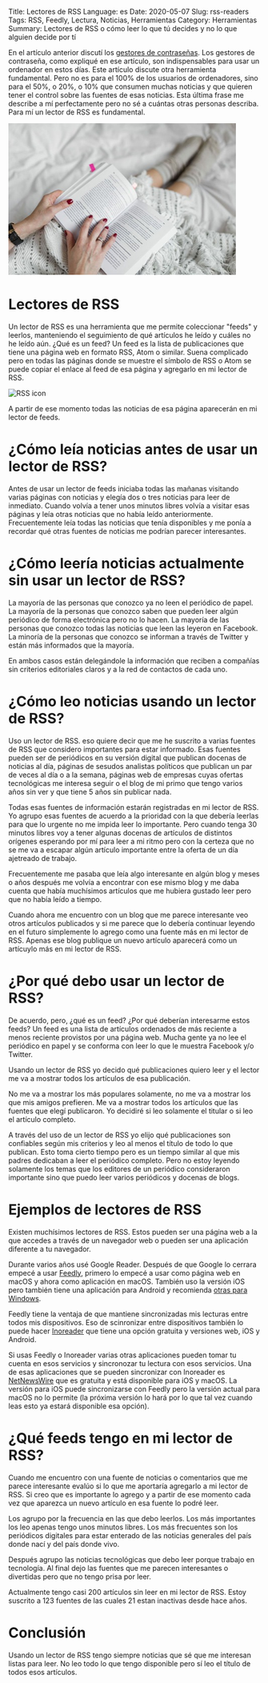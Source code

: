 Title: Lectores de RSS
Language: es
Date: 2020-05-07
Slug: rss-readers
Tags: RSS, Feedly, Lectura, Noticias, Herramientas
Category: Herramientas
Summary: Lectores de RSS o cómo leer lo que tú decides y no lo que alguien decide por tí

En el artículo anterior discutí los [gestores de contraseñas](password-managers). Los gestores de contraseña, como expliqué en ese artículo, son indispensables para usar un ordenador en estos días.
Este artículo discute otra herramienta fundamental. Pero no es para el 100% de los usuarios de ordenadores, sino para el 50%, o 20%, o 10% que consumen muchas noticias y que quieren tener el control sobre
las fuentes de esas noticias. Esta última frase me describe a mí perfectamente pero no sé a cuántas otras personas describa. Para mí un lector de RSS es fundamental.

<img src="images/woman-white-relax-time-455x303.jpg"
     alt="Trabajando desde casa" width="455" height="303" />

# Lectores de RSS

Un lector de RSS es una herramienta que me permite coleccionar "feeds" y leerlos, manteniendo el seguimiento de qué artículos he leído y cuáles no he leído aún. ¿Qué es un feed?
Un feed es la lista de publicaciones que tiene una página web en formato RSS, Atom o similar. Suena complicado pero en todas las páginas donde se muestre el símbolo de RSS o Atom
se puede copiar el enlace al feed de esa página y agregarlo en mi lector de RSS.

<img src="https://www.mozilla.org/media/img/trademarks/feed-icon-28x28.e077f1f611f0.png" alt="RSS icon" />

A partir de ese momento todas las noticias de esa página aparecerán en mi lector de feeds.

# ¿Cómo leía noticias antes de usar un lector de RSS?

Antes de usar un lector de feeds iniciaba todas las mañanas visitando varias páginas con noticias y elegía dos o tres noticias para leer de inmediato.
Cuando volvía a tener unos minutos libres volvía a visitar esas páginas y leía otras noticias que no había leído anteriormente.
Frecuentemente leía todas las noticias que tenía disponibles y me ponía a recordar qué otras fuentes de noticias me podrían parecer interesantes.

# ¿Cómo leería noticias actualmente sin usar un lector de RSS?

La mayoría de las personas que conozco ya no leen el periódico de papel. La mayoría de la personas que conozco saben que pueden leer algún periódico de forma electrónica pero no lo hacen.
La mayoría de las personas que conozco todas las noticias que leen las leyeron en Facebook. La minoría de la personas que conozco se informan a través de Twitter y están más informados que la mayoría.

En ambos casos están delegándole la información que reciben a compañías sin criterios editoriales claros y a la red de contactos de cada uno.

# ¿Cómo leo noticias usando un lector de RSS?

Uso un lector de RSS. eso quiere decir que me he suscrito a varias fuentes de RSS que considero importantes para estar informado.
Esas fuentes pueden ser de periódicos en su versión digital que publican docenas de noticias al día, páginas de sesudos analistas políticos que publican un par de veces al día o a la semana,
páginas web de empresas cuyas ofertas tecnológicas me interesa seguir o el blog de mi primo que tengo varios años sin ver y que tiene 5 años sin publicar nada.

Todas esas fuentes de información estarán registradas en mi lector de RSS. Yo agrupo esas fuentes de acuerdo a la prioridad con la que debería leerlas para que lo urgente no me impida leer lo importante.
Pero cuando tenga 30 minutos libres voy a tener algunas docenas de artículos de distintos orígenes esperando por mí para leer a mi ritmo
pero con la certeza que no se me va a escapar algún artículo importante entre la oferta de un día ajetreado de trabajo.

Frecuentemente me pasaba que leía algo interesante en algún blog y meses o años después me volvía a encontrar con ese mismo blog y
me daba cuenta que había muchísimos artículos que me hubiera gustado leer pero que no había leído a tiempo.

Cuando ahora me encuentro con un blog que me parece interesante veo otros artículos publicados y si me parece que lo debería continuar leyendo en el futuro simplemente lo agrego como una fuente más en mi lector de RSS.
Apenas ese blog publique un nuevo artículo aparecerá como un artícuylo más en mi lector de RSS.

# ¿Por qué debo usar un lector de RSS?

De acuerdo, pero, ¿qué es un feed? ¿Por qué deberían interesarme estos feeds? Un feed es una lista de artículos ordenados de más reciente a menos reciente provistos por una página web.
Mucha gente ya no lee el periódico en papel y se conforma con leer lo que le muestra Facebook y/o Twitter.

Usando un lector de RSS yo decido qué publicaciones quiero leer y el lector me va a mostrar todos los artículos de esa publicación.

No me va a mostrar los más populares solamente, no me va a mostrar los que mis amigos prefieren. Me va a mostrar todos los artículos que las fuentes que elegí publicaron.
Yo decidiré si leo solamente el titular o si leo el artículo completo.

A través del uso de un lector de RSS yo elijo qué publicaciones son confiables según mis criterios y leo al menos el título de todo lo que publican.
Esto toma cierto tiempo pero es un tiempo similar al que mis padres dedicaban a leer el periódico completo.
Pero no estoy leyendo solamente los temas que los editores de un periódico consideraron importante sino que puedo leer varios periódicos y docenas de blogs.

# Ejemplos de lectores de RSS

Existen muchísimos lectores de RSS. Estos pueden ser una página web a la que accedes a través de un navegador web o pueden ser una aplicación diferente a tu navegador.

Durante varios años usé Google Reader. Después de que Google lo cerrara empecé a usar [Feedly](https://feedly.com/i/welcome), primero lo empecé a usar como página web en macOS y ahora como aplicación en macOS.
También uso la versión iOS pero también tiene una aplicación para Android y recomienda [otras para Windows](https://feedly.com/apps.html).

Feedly tiene la ventaja de que mantiene sincronizadas mis lecturas entre todos mis dispositivos.
Eso de scinronizar entre dispositivos también lo puede hacer [Inoreader](https://www.inoreader.com/?lang=es_ES) que tiene una opción gratuita y versiones web, iOS y Android.

Si usas Feedly o Inoreader varias otras aplicaciones pueden tomar tu cuenta en esos servicios y sincronozar tu lectura con esos servicios.
Una de esas aplicaciones que se pueden sincronizar con Inoreader es [NetNewsWire](https://ranchero.com/netnewswire/) que es gratuita y está disponible para iOS y macOS.
La versión para iOS puede sincronizarse con Feedly pero la versión actual para macOS no lo permite (la próxima versión lo hará por lo que tal vez cuando leas esto ya estará disponible esa opción).

# ¿Qué feeds tengo en mi lector de RSS?

Cuando me encuentro con una fuente de noticias o comentarios que me parece interesante evalúo si lo que me aportaría agregarlo a mi lector de RSS.
Si creo que es importante lo agrego y a partir de ese momento cada vez que aparezca un nuevo artículo en esa fuente lo podré leer.

Los agrupo por la frecuencia en las que debo leerlos. Los más importantes los leo apenas tengo unos minutos libres.
Los más frecuentes son los periódicos digitales para estar enterado de las noticias generales del país donde nací y del país donde vivo.

Después agrupo las noticias tecnológicas que debo leer porque trabajo en tecnología. Al final dejo las fuentes que me parecen interesantes o divertidas pero que no tengo prisa por leer.

Actualmente tengo casi 200 artículos sin leer en mi lector de RSS. Estoy suscrito a 123 fuentes de las cuales 21 estan inactivas desde hace años.

# Conclusión

Usando un lector de RSS tengo siempre noticias que sé que me interesan listas para leer. No leo todo lo que tengo disponible pero sí leo el título de todos esos artículos.
